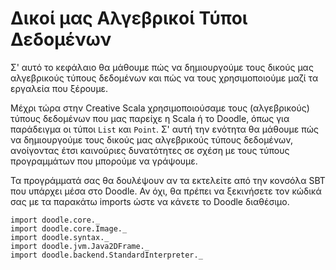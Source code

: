 # Δικοί μας Αλγεβρικοί Τύποι Δεδομένων

Σ' αυτό το κεφάλαιο θα μάθουμε πώς να δημιουργούμε τους δικούς μας αλγεβρικούς τύπους δεδομένων και πώς να τους χρησιμοποιούμε μαζί τα εργαλεία που ξέρουμε.

Μέχρι τώρα στην Creative Scala χρησιμοποιούσαμε τους (αλγεβρικούς) τύπους δεδομένων που μας παρείχε η Scala ή το Doodle, όπως για παράδειγμα οι τύποι `List` και `Point`. Σ' αυτή την ενότητα θα μάθουμε πώς να δημιουργούμε τους δικούς μας αλγεβρικούς τύπους δεδομένων, ανοίγοντας έτσι καινούριες δυνατότητες σε σχέση με τους τύπους προγραμμάτων που μπορούμε να γράψουμε.

<div class="callout callout-info">
Τα προγράμματά σας θα δουλέψουν αν τα εκτελείτε από την κονσόλα SBT που υπάρχει μέσα στο Doodle. Αν όχι, θα πρέπει να ξεκινήσετε τον κώδικά σας με τα παρακάτω imports ώστε να κάνετε το Doodle διαθέσιμο.

```tut:silent
import doodle.core._
import doodle.core.Image._
import doodle.syntax._
import doodle.jvm.Java2DFrame._
import doodle.backend.StandardInterpreter._
```
</div>

